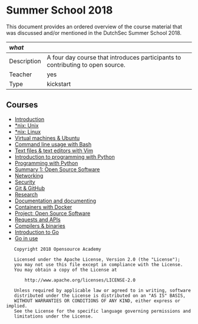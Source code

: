 # Summer School 2018

This document provides an ordered overview of the course material that was discussed and/or mentioned in the DutchSec Summer School 2018.

| *what*      |                                                                                |
| :---        | :---                                                                           |
| Description | A four day course that introduces participants to contributing to open source. |
| Teacher     | yes                                                                            |
| Type        | kickstart                                                                      |

## Courses
- [Introduction](https://github.com/Opensource-Academy/introduction)
- [*nix: Unix](https://github.com/Opensource-Academy/unix)
- [*nix: Linux](https://github.com/Opensource-Academy/linux)
- [Virtual machines & Ubuntu](https://github.com/Opensource-Academy/virtualisation)
- [Command line usage with Bash](https://github.com/Opensource-Academy/cli)
- [Text files & text editors with Vim](https://github.com/Opensource-Academy/text)
- [Introduction to programming with Python](https://github.com/Opensource-Academy/programming)
- [Programming with Python](https://github.com/Opensource-Academy/python)
- [Summary 1: Open Source Software](https://github.com/Opensource-Academy/open-source)
- [Networking](https://github.com/Opensource-Academy/networking)
- [Security](https://github.com/Opensource-Academy/security)
- [Git & GitHub](https://github.com/Opensource-Academy/git)
- [Research](https://github.com/Opensource-Academy/research)
- [Documentation and documenting](https://github.com/Opensource-Academy/documentation)
- [Containers with Docker](https://github.com/Opensource-Academy/docker)
- [Project: Open Source Software](https://github.com/Opensource-Academy/open-source)
- [Requests and APIs](https://github.com/Opensource-Academy/networking)
- [Compilers & binaries](https://github.com/Opensource-Academy/programming)
- [Introduction to Go](https://github.com/Opensource-Academy/go)
- [Go in use](https://github.com/Opensource-Academy/go)

```
   Copyright 2018 Opensource Academy

   Licensed under the Apache License, Version 2.0 (the "License");
   you may not use this file except in compliance with the License.
   You may obtain a copy of the License at

       http://www.apache.org/licenses/LICENSE-2.0

   Unless required by applicable law or agreed to in writing, software
   distributed under the License is distributed on an "AS IS" BASIS,
   WITHOUT WARRANTIES OR CONDITIONS OF ANY KIND, either express or implied.
   See the License for the specific language governing permissions and
   limitations under the License.
```

